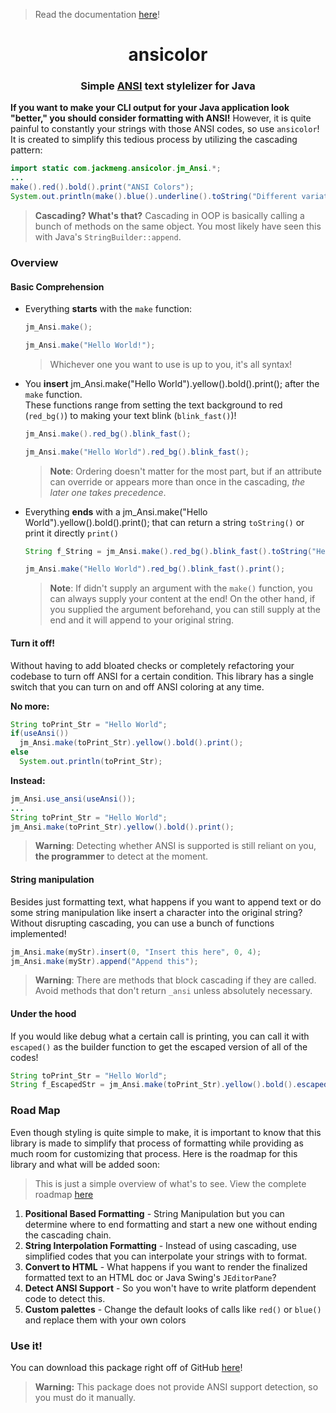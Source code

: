 <!--
 Software created by Jack Meng (AKA exoad) and licensed by the included "LICENSE" file. If this file is not found, the project is fully copyrighted.
-->

> Read the documentation [here](https://exoad.github.io/jm_ansi_docs/)!

<h1 align="center">ansicolor</h1>

<h3 align="center">Simple <a href="https://en.wikipedia.org/wiki/ANSI_escape_code">ANSI</a> text stylelizer for Java</h3>

**If you want to make your CLI output for your Java application look "better," you should consider formatting with ANSI!** However, it is quite painful to constantly your strings with those ANSI codes, so use `ansicolor`! It is created to simplify this tedious process by utilizing the cascading pattern:

```java
import static com.jackmeng.ansicolor.jm_Ansi.*;
...
make().red().bold().print("ANSI Colors");
System.out.println(make().blue().underline().toString("Different variations!"));
```
> **Cascading? What's that?**
> Cascading in OOP is basically calling a bunch of methods on the same object. You most likely have seen this with Java's `StringBuilder::append`.

### Overview

#### Basic Comprehension

* Everything **starts** with the `make` function:

  ```java
  jm_Ansi.make();

  jm_Ansi.make("Hello World!");
  ```
  > Whichever one you want to use is up to you, it's all syntax!


* You **insert** jm_Ansi.make("Hello World").yellow().bold().print();
after the `make` function.<br>These functions range from setting the text background to red (`red_bg()`) to making your text blink (`blink_fast()`)!

  ```java
  jm_Ansi.make().red_bg().blink_fast();

  jm_Ansi.make("Hello World").red_bg().blink_fast();
  ```
  > **Note**: Ordering doesn't matter for the most part, but if an attribute can override or appears more than once in the cascading, *the later one takes precedence*.

* Everything **ends** with a jm_Ansi.make("Hello World").yellow().bold().print();
 that can return a string `toString()` or print it directly `print()`

  ```java
  String f_String = jm_Ansi.make().red_bg().blink_fast().toString("Hello World");

  jm_Ansi.make("Hello World").red_bg().blink_fast().print();
  ```
  > **Note**: If didn't supply an argument with the `make()` function, you can always supply your content at the end! On the other hand, if you supplied the argument beforehand, you can still supply at the end and it will append to your original string.

#### Turn it off!

Without having to add bloated checks or completely refactoring your codebase to turn off ANSI for a certain condition. This library has a single switch that you can turn on and off ANSI coloring at any time.

**No more:**

```java
String toPrint_Str = "Hello World";
if(useAnsi())
  jm_Ansi.make(toPrint_Str).yellow().bold().print();
else
  System.out.println(toPrint_Str);
```

**Instead:**

```java
jm_Ansi.use_ansi(useAnsi());
...
String toPrint_Str = "Hello World";
jm_Ansi.make(toPrint_Str).yellow().bold().print();
```

> **Warning**: Detecting whether ANSI is supported is still reliant on you, **the programmer** to detect at the moment.

#### String manipulation

Besides just formatting text, what happens if you want to append text or do some string manipulation like insert a character into the original string? Without disrupting cascading, you can use a bunch of functions implemented!

```java
jm_Ansi.make(myStr).insert(0, "Insert this here", 0, 4);
jm_Ansi.make(myStr).append("Append this");
```

> **Warning**: There are methods that block cascading if they are called. Avoid methods that don't return `_ansi` unless absolutely necessary.

#### Under the hood

If you would like debug what a certain call is printing, you can call it with `escaped()` as the builder function to get the escaped version of all of the codes!

```java
String toPrint_Str = "Hello World";
String f_EscapedStr = jm_Ansi.make(toPrint_Str).yellow().bold().escaped();
```

### Road Map

Even though styling is quite simple to make, it is important to know that this library is made to simplify that process of formatting while providing as much room for customizing that process. Here is the roadmap for this library and what will be added soon:

> This is just a simple overview of what's to see. View the complete roadmap [here](roadmap.md)

1. **Positional Based Formatting** - String Manipulation but you can determine where to end formatting and start a new one without ending the cascading chain.
2. **String Interpolation Formatting** - Instead of using cascading, use simplified codes that you can interpolate your strings with to format.
3. **Convert to HTML** - What happens if you want to render the finalized formatted text to an HTML doc or Java Swing's `JEditorPane`?
4. **Detect ANSI Support** - So you won't have to write platform dependent code to detect this.
5. **Custom palettes** - Change the default looks of calls like `red()` or `blue()` and replace them with your own colors

### Use it!

You can download this package right off of GitHub [here](https://github.com/exoad/ansicolor/packages/)!

> **Warning:** This package does not provide ANSI support detection, so you must do it manually.




